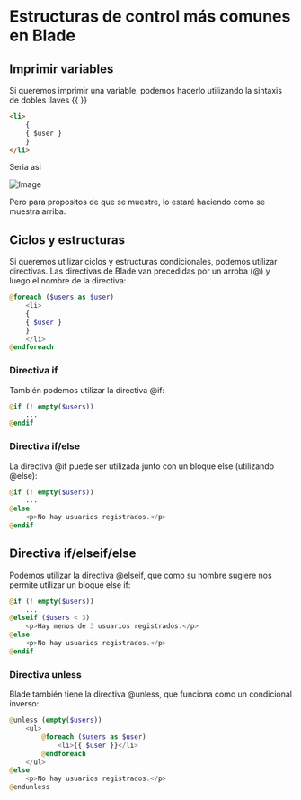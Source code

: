 # Estructuras de control más comunes en Blade

## Imprimir variables

Si queremos imprimir una variable, podemos hacerlo utilizando la sintaxis de dobles llaves {{ }}

```html
<li>
    {
    { $user }
    }
</li>
```
Seria asi 

![Image](https://martamaleyka.github.io/Curso-de-Laravel/Imagenes/imprimir.PNG)

Pero para propositos de que se muestre, lo estaré haciendo como se muestra arriba.

## Ciclos y estructuras

Si queremos utilizar ciclos y estructuras condicionales, podemos utilizar directivas. Las directivas de Blade van precedidas por un arroba (@) y luego el nombre de la directiva:

```php
@foreach ($users as $user)
    <li>
    {
    { $user }
    }
    </li>
@endforeach

```

### Directiva if

También podemos utilizar la directiva @if:

```php
@if (! empty($users))
    ...
@endif
```

### Directiva if/else 

La directiva @if puede ser utilizada junto con un bloque else (utilizando @else):
```php
@if (! empty($users))
    ...
@else
    <p>No hay usuarios registrados.</p>
@endif
```

## Directiva if/elseif/else

Podemos utilizar la directiva @elseif, que como su nombre sugiere nos permite utilizar un bloque else if:

```php
@if (! empty($users))
    ...
@elseif ($users < 3)
    <p>Hay menos de 3 usuarios registrados.</p>
@else
    <p>No hay usuarios registrados.</p>
@endif
```
### Directiva unless

Blade también tiene la directiva @unless, que funciona como un condicional inverso:

```php
@unless (empty($users))
    <ul>
        @foreach ($users as $user)
            <li>{{ $user }}</li>
        @endforeach
    </ul>
@else
    <p>No hay usuarios registrados.</p>
@endunless
````
